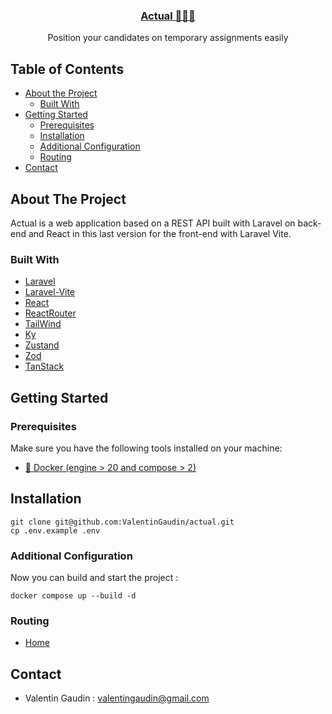 <div align="center">
  <a href="https://github.com/ValentinGaudin/actual">
    <h3 align="center">Actual 👨🏻‍💻</h3>
  </a>
  <p align="center">
    Position your candidates on temporary assignments easily
  </p>
</div>

## Table of Contents

- [About the Project](#about-the-project)
    - [Built With](#built-with)
- [Getting Started](#getting-started)
    - [Prerequisites](#prerequisites)
    - [Installation](#installation)
    - [Additional Configuration](#Additional-Configuration)
    - [Routing](#routing)
- [Contact](#contact)

## About The Project

Actual is a web application based on a REST API built with Laravel on back-end and React in this last version for the front-end with Laravel Vite.

### Built With

- [Laravel](https://laravel.com/)
- [Laravel-Vite](https://laravel.com/docs/11.x/vite)
- [React](https://fr.react.dev/)
- [ReactRouter](https://reactrouter.com/en/main)
- [TailWind](https://tailwindcss.com/)
- [Ky](https://github.com/sindresorhus/ky)
- [Zustand](https://docs.pmnd.rs/zustand/getting-started/introduction)
- [Zod](https://zod.dev/)
- [TanStack](https://tanstack.com/query/latest/docs/framework/react/overview)

## Getting Started

### Prerequisites

Make sure you have the following tools installed on your machine:
- [🐳 Docker (engine > 20 and compose > 2)](https://www.docker.com/)

## Installation

```shell
git clone git@github.com:ValentinGaudin/actual.git
cp .env.example .env
```

### Additional Configuration

Now you can build and start the project :

```shell
docker compose up --build -d
```

### Routing

- [Home](https://actual.localhost)

## Contact

- Valentin Gaudin : valentingaudin@gmail.com



